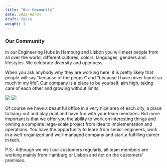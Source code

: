 ```yaml
---
title: "Our Community"
date: 2022-02-04
draft: false
weight: 1
---
```


### Our Community

In our Engineering Hubs in Hamburg and Lisbon you will meet people from all over the world, different cultures, colors, languages, genders and lifestyles. We celebrate diversity and openness.

When you ask anybody why they are working here, it is pretty likely that people will say “because of the people” and “because I have never learnt so much in my life”. Our company is a place to be yourself, aim high, taking care of each other and growing without limits.

![](/img/join-the-team/our-community-1.jpg)
![](/img/join-the-team/our-community-2.jpg)

Of course we have a beautiful office in a very nice area of each city, a place to hang-out and play pool and have fun with your team members. But more important is that we offer you the ability to work on interesting things and owning a complete large-scale project from idea to implementation and operations. You have the opportunity to learn from senior engineers, work in a well-organized and well-managed company and start a fulfilling career in tech.

P.S.: Although we visit our customers regularly, all team members are working mainly from Hamburg or Lisbon and not on the customers’ premises.



